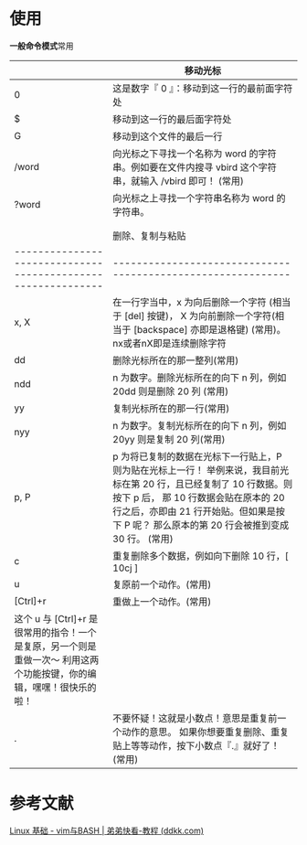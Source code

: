 # 使用

**一般命令模式**常用

|              | 移动光标                                                     |
| ------------ | ------------------------------------------------------------ |
| 0            | 这是数字『 0 』：移动到这一行的最前面字符处          |
| $            | 移动到这一行的最后面字符处                           |
|G|移动到这个文件的最后一行|
|/word|向光标之下寻找一个名称为 word 的字符串。例如要在文件内搜寻 vbird 这个字符串，就输入 /vbird 即可！ (常用)|
|?word|向光标之上寻找一个字符串名称为 word 的字符串。|
|||
|||
|                                                              | 删除、复制与粘贴                                             |
| ------------------------------------------------------------ | ------------------------------------------------------------ |
| x, X                                                         | 在一行字当中，x 为向后删除一个字符 (相当于 [del] 按键)， X 为向前删除一个字符(相当于 [backspace] 亦即是退格键) (常用)。 nx或者nX即是连续删除字符 |
| dd                                                           | 删除光标所在的那一整列(常用)                                 |
| ndd                                                          | n 为数字。删除光标所在的向下 n 列，例如 20dd 则是删除 20 列 (常用) |
| yy                                                           | 复制光标所在的那一行(常用)                                   |
| nyy                                                          | n 为数字。复制光标所在的向下 n 列，例如 20yy 则是复制 20 列(常用) |
| p, P                                                         | p 为将已复制的数据在光标下一行贴上，P 则为贴在光标上一行！ 举例来说，我目前光标在第 20 行，且已经复制了 10 行数据。则按下 p 后， 那 10 行数据会贴在原本的 20 行之后，亦即由 21 行开始贴。但如果是按下 P 呢？ 那么原本的第 20 行会被推到变成 30 行。 (常用) |
| c                                                            | 重复删除多个数据，例如向下删除 10 行，[ 10cj ]               |
| u                                                            | 复原前一个动作。(常用)                                       |
| [Ctrl]+r                                                     | 重做上一个动作。(常用)                                       |
| 这个 u 与 [Ctrl]+r 是很常用的指令！一个是复原，另一个则是重做一次～ 利用这两个功能按键，你的编辑，嘿嘿！很快乐的啦！ |                                                              |
| .                                                            | 不要怀疑！这就是小数点！意思是重复前一个动作的意思。 如果你想要重复删除、重复贴上等等动作，按下小数点『.』就好了！ (常用) |

# 参考文献

[Linux 基础 - vim与BASH | 弟弟快看-教程 (ddkk.com)](https://www.ddkk.com/zhuanlan/server/linux/4/6.html)